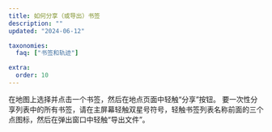 ```yaml
---
title: 如何分享（或导出）书签
description: ""
updated: "2024-06-12"

taxonomies:
  faq: ["书签和轨迹"]

extra:
  order: 10
---
```


在地图上选择并点击一个书签，然后在地点页面中轻触“分享”按钮。
要一次性分享列表中的所有书签，请在主屏幕轻触双星号符号，轻触书签列表名称前面的三个点图标，然后在弹出窗口中轻触“导出文件”。
